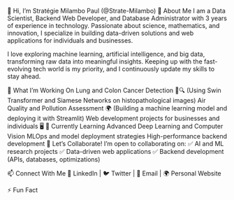 👋 Hi, I’m Stratégie Milambo Paul (@Strate-Milambo)
🚀 About Me
I am a Data Scientist, Backend Web Developer, and Database Administrator with 3 years of experience in technology. Passionate about science, mathematics, and innovation, I specialize in building data-driven solutions and web applications for individuals and businesses.

I love exploring machine learning, artificial intelligence, and big data, transforming raw data into meaningful insights. Keeping up with the fast-evolving tech world is my priority, and I continuously update my skills to stay ahead.

🔬 What I’m Working On
Lung and Colon Cancer Detection 🏥🔍 (Using Swin Transformer and Siamese Networks on histopathological images)
Air Quality and Pollution Assessment 🌍 (Building a machine learning model and deploying it with Streamlit)
Web development projects for businesses and individuals 🖥️
📖 Currently Learning
Advanced Deep Learning and Computer Vision
MLOps and model deployment strategies
High-performance backend development
🤝 Let’s Collaborate!
I’m open to collaborating on:
✅ AI and ML research projects
✅ Data-driven web applications
✅ Backend development (APIs, databases, optimizations)

📫 Connect With Me
💼 LinkedIn | 🐦 Twitter | 📧 Email | 🌍 Personal Website

⚡ Fun Fact

<!---
Strate-Milambo/Strate-Milambo is a ✨ special ✨ repository because its `README.md` (this file) appears on your GitHub profile.
You can click the Preview link to take a look at your changes.
--->
